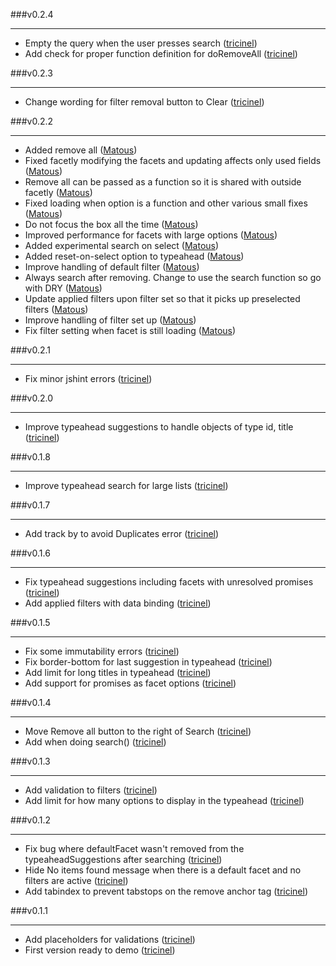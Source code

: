 ###v0.2.4
___

* Empty the query when the user presses search ([tricinel](http://github.com/tricinel))
* Add check for proper function definition for doRemoveAll ([tricinel](http://github.com/tricinel))

###v0.2.3
___

* Change wording for filter removal button to Clear ([tricinel](http://github.com/tricinel))

###v0.2.2
___

* Added remove all ([Matous](http://github.com/Matous))
* Fixed facetly modifying the facets and updating affects only used fields ([Matous](http://github.com/Matous))
* Remove all can be passed as a function so it is shared with outside facetly ([Matous](http://github.com/Matous))
* Fixed loading when option is a function and other various small fixes ([Matous](http://github.com/Matous))
* Do not focus the box all the time ([Matous](http://github.com/Matous))
* Improved performance for facets with large options ([Matous](http://github.com/Matous))
* Added experimental search on select ([Matous](http://github.com/Matous))
* Added reset-on-select option to typeahead ([Matous](http://github.com/Matous))
* Improve handling of default filter ([Matous](http://github.com/Matous))
* Always search after removing. Change to use the search function so go with DRY ([Matous](http://github.com/Matous))
* Update applied filters upon filter set so that it picks up preselected filters ([Matous](http://github.com/Matous))
* Improve handling of filter set up ([Matous](http://github.com/Matous))
* Fix filter setting when facet is still loading ([Matous](http://github.com/Matous))

###v0.2.1
___

* Fix minor jshint errors ([tricinel](http://github.com/tricinel))

###v0.2.0
___

* Improve typeahead suggestions to handle objects of type id, title ([tricinel](http://github.com/tricinel))

###v0.1.8
___

* Improve typeahead search for large lists ([tricinel](http://github.com/tricinel))

###v0.1.7
___

* Add track by  to avoid Duplicates error ([tricinel](http://github.com/tricinel))

###v0.1.6
___

* Fix typeahead suggestions including facets with unresolved promises ([tricinel](http://github.com/tricinel))
* Add applied filters with data binding ([tricinel](http://github.com/tricinel))

###v0.1.5
___

* Fix some immutability errors ([tricinel](http://github.com/tricinel))
* Fix border-bottom for last suggestion in typeahead ([tricinel](http://github.com/tricinel))
* Add limit for long titles in typeahead ([tricinel](http://github.com/tricinel))
* Add support for  promises as facet options ([tricinel](http://github.com/tricinel))

###v0.1.4
___

* Move Remove all button to the right of Search ([tricinel](http://github.com/tricinel))
* Add  when doing search() ([tricinel](http://github.com/tricinel))

###v0.1.3
___

* Add validation to filters ([tricinel](http://github.com/tricinel))
* Add limit for how many options to display in the typeahead ([tricinel](http://github.com/tricinel))

###v0.1.2
___

* Fix bug where defaultFacet wasn't removed from the typeaheadSuggestions after searching ([tricinel](http://github.com/tricinel))
* Hide No items found message when there is a default facet and no filters are active ([tricinel](http://github.com/tricinel))
* Add tabindex to prevent tabstops on the remove anchor tag ([tricinel](http://github.com/tricinel))

###v0.1.1
___

* Add placeholders for validations ([tricinel](http://github.com/tricinel))
* First version ready to demo ([tricinel](http://github.com/tricinel))
